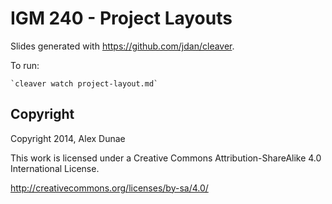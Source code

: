 # IGM 240 - Project Layouts

Slides generated with https://github.com/jdan/cleaver.

To run:

    `cleaver watch project-layout.md`

## Copyright

Copyright 2014, Alex Dunae

This work is licensed under a Creative Commons Attribution-ShareAlike 4.0 International License.

http://creativecommons.org/licenses/by-sa/4.0/
